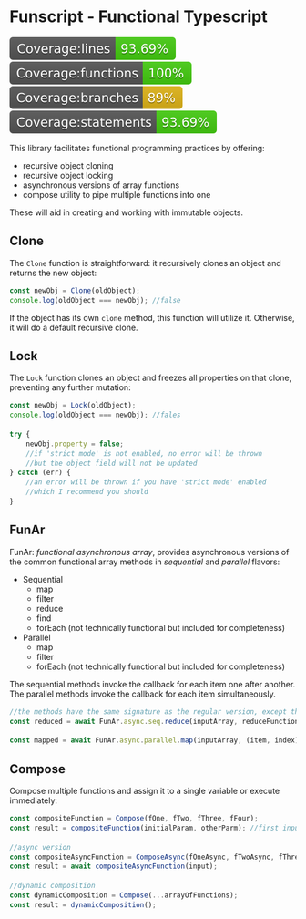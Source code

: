 # Funscript - Functional Typescript

![Coverage lines](./coverage/badge-lines.svg)
![Coverage functions](./coverage/badge-functions.svg)
![Coverage branches](./coverage/badge-branches.svg)
![Coverage statements](./coverage/badge-statements.svg)

This library facilitates functional programming practices by offering:
* recursive object cloning
* recursive object locking
* asynchronous versions of array functions
* compose utility to pipe multiple functions into one

These will aid in creating and working with immutable objects.

## Clone
The ```Clone``` function is straightforward: it recursively clones an object and returns the new object:
```javascript
const newObj = Clone(oldObject);
console.log(oldObject === newObj); //false
```

If the object has its own ```clone``` method, this function will utilize it. Otherwise, it will do a default recursive clone.

## Lock
The ```Lock``` function clones an object and freezes all properties on that clone, preventing any further mutation:
```javascript
const newObj = Lock(oldObject);
console.log(oldObject === newObj); //fales

try {
    newObj.property = false;
    //if 'strict mode' is not enabled, no error will be thrown
    //but the object field will not be updated
} catch (err) {
    //an error will be thrown if you have 'strict mode' enabled
    //which I recommend you should
}

```

## FunAr
FunAr: *functional asynchronous array*, provides asynchronous versions of the common functional array methods in *sequential* and *parallel* flavors:
* Sequential
    * map
    * filter
    * reduce
    * find
    * forEach (not technically functional but included for completeness)
* Parallel
    * map
    * filter
    * forEach (not technically functional but included for completeness)
    
The sequential methods invoke the callback for each item one after another. The parallel methods invoke the callback for each item simultaneously.
```javascript
//the methods have the same signature as the regular version, except the input array is added as the first argument
const reduced = await FunAr.async.seq.reduce(inputArray, reduceFunction, initialValue);

const mapped = await FunAr.async.parallel.map(inputArray, (item, index) => /*..async*/ return mapped);

```

## Compose
Compose multiple functions and assign it to a single variable or execute immediately:
```javascript
const compositeFunction = Compose(fOne, fTwo, fThree, fFour);
const result = compositeFunction(initialParam, otherParm); //first input function can accept more than one parameter

//async version
const compositeAsyncFunction = ComposeAsync(fOneAsync, fTwoAsync, fThreeAsync);
const result = await compositeAsyncFunction(input);

//dynamic composition
const dynamicComposition = Compose(...arrayOfFunctions);
const result = dynamicComposition();
```